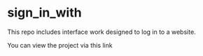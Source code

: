 # sign_in_with
This repo includes interface work designed to log in to a website.

You can view the project via this link
